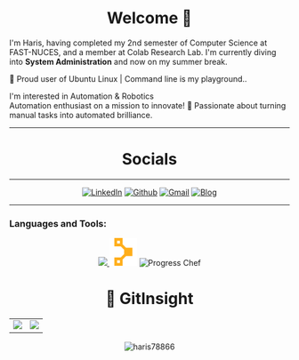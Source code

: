 <h1 align="center">Welcome 👋</h1>         

I'm Haris, having completed my 2nd semester of Computer Science at FAST-NUCES, and a member at Colab Research Lab. I'm currently diving into **System Administration** and now on my summer break.

🐧 Proud user of Ubuntu Linux | Command line is my playground..<br>

I'm interested in Automation & Robotics <br>
Automation enthusiast on a mission to innovate! 🚀 Passionate about turning manual tasks into automated brilliance.
<hr>
<h1 align="center">Socials</h1>
<hr>
<div align="center">
  <a href="https://www.linkedin.com/in/haris-shahzad786/" target="_blank"><img alt="LinkedIn" src="https://img.shields.io/badge/linkedin%20-%230077B5.svg?&style=for-the-badge&logo=linkedin&logoColor=white" /></a>
  <a href="https://github.com/haris78866" target="_blank"><img alt="Github" src="https://img.shields.io/badge/GitHub-100000?style=for-the-badge&logo=github&logoColor=white"/></a>
  <a href="mailto:arainharis@gmail.com"><img alt="Gmail" src="https://img.shields.io/badge/Gmail-D14836?style=for-the-badge&logo=gmail&logoColor=white" /></a>
  <a href="https://harisshahzadtech.blogspot.com"><img alt="Blog" src="https://img.shields.io/badge/Personal%20Blog-20B2AA?style=for-the-badge" /></a>
</div>
<hr>
<h3 align="left">Languages and Tools:</h3>
<p align="center">
<body>
    <a href="https://skillicons.dev">
        <img src="https://skillicons.dev/icons?i=github,git,c,cpp,html,css,bootstrap,js,linux,python,azure,arduino,jquery,vscode,nodejs,docker,ssh" />
    </a>
    <img src="https://raw.githubusercontent.com/devicons/devicon/master/icons/puppet/puppet-original.svg" alt="Puppet" width="50" height="50">
    <img src="https://raw.githubusercontent.com/devicons/devicon/master/icons/chef/chef-original.svg" alt="Progress Chef" width="50" height="50">
</a>
</body>
</p>


  </a>
</p>
<h1 align="center">🐼 GitInsight</h1>
<table>
  <tr>
    <td><img height="180px" src="https://github-readme-stats.vercel.app/api?username=haris78866&show_icons=true&theme=dark" /></td>
    <td><img height="170px" src="https://github-readme-stats.vercel.app/api/top-langs/?username=haris78866&layout=compact&theme=dark" /></td>
  </tr>
</table>
<div align="center">
  <p><img align="center" src="https://github-readme-streak-stats.herokuapp.com/?user=haris78866&layout=compact&theme=dark" alt="haris78866" /></p>
</div>
